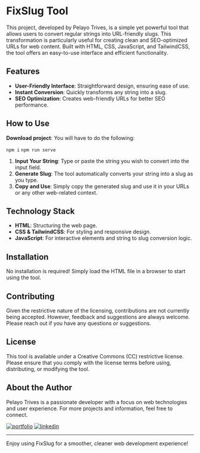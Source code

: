 # FixSlug Tool

This project, developed by Pelayo Trives, is a simple yet powerful tool that allows users to convert regular strings into URL-friendly slugs. This transformation is particularly useful for creating clean and SEO-optimized URLs for web content. Built with HTML, CSS, JavaScript, and TailwindCSS, the tool offers an easy-to-use interface and efficient functionality.

## Features

- **User-Friendly Interface**: Straightforward design, ensuring ease of use.
- **Instant Conversion**: Quickly transforms any string into a slug.
- **SEO Optimization**: Creates web-friendly URLs for better SEO performance.

## How to Use

**Download project**: You will have to do the following:

`npm i`
`npm run serve`

1. **Input Your String**: Type or paste the string you wish to convert into the input field.
2. **Generate Slug**: The tool automatically converts your string into a slug as you type.
3. **Copy and Use**: Simply copy the generated slug and use it in your URLs or any other web-related context.

## Technology Stack

- **HTML**: Structuring the web page.
- **CSS & TailwindCSS**: For styling and responsive design.
- **JavaScript**: For interactive elements and string to slug conversion logic.

## Installation

No installation is required! Simply load the HTML file in a browser to start using the tool.

## Contributing

Given the restrictive nature of the licensing, contributions are not currently being accepted. However, feedback and suggestions are always welcome. Please reach out if you have any questions or suggestions.

## License

This tool is available under a Creative Commons (CC) restrictive license. Please ensure that you comply with the license terms before using, distributing, or modifying the tool.

## About the Author

Pelayo Trives is a passionate developer with a focus on web technologies and user experience. For more projects and information, feel free to connect.

[![portfolio](https://img.shields.io/badge/my_portfolio-000?style=for-the-badge&logo=ko-fi&logoColor=white)](https://pelayotrives.netlify.app/)
[![linkedin](https://img.shields.io/badge/linkedin-0A66C2?style=for-the-badge&logo=linkedin&logoColor=white)](https://www.linkedin.com/in/pelayo-trives-pozuelo/)

---

Enjoy using FixSlug for a smoother, cleaner web development experience!
